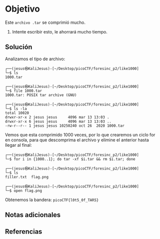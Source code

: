 # Objetivo

Este `archivo .tar` se comprimió mucho.
1. Intente escribir esto, le ahorrará mucho tiempo.
## Solución

Analizamos el tipo de archivo:
```
┌──(jesus㉿KaliJesus)-[~/Desktop/picoCTF/foresinc_p2/like1000]
└─$ ls
1000.tar

┌──(jesus㉿KaliJesus)-[~/Desktop/picoCTF/foresinc_p2/like1000]
└─$ file 1000.tar      
1000.tar: POSIX tar archive (GNU)

┌──(jesus㉿KaliJesus)-[~/Desktop/picoCTF/foresinc_p2/like1000]
└─$ ls -la                 
total 10020
drwxr-xr-x 2 jesus jesus     4096 mar 13 13:03 .
drwxr-xr-x 6 jesus jesus     4096 mar 13 13:03 ..
-rw-r--r-- 1 jesus jesus 10250240 oct 26  2020 1000.tar
```
Vemos que esta comprimido 1000 veces, por lo que crearemos un ciclo for en consola, para que descomprima el archivo y elimine el anterior hasta llegar al final:
```
┌──(jesus㉿KaliJesus)-[~/Desktop/picoCTF/foresinc_p2/like1000]
└─$ for i in {1000..1}; do tar -xf $i.tar && rm $i.tar; done

┌──(jesus㉿KaliJesus)-[~/Desktop/picoCTF/foresinc_p2/like1000]
└─$ ls
filler.txt  flag.png

┌──(jesus㉿KaliJesus)-[~/Desktop/picoCTF/foresinc_p2/like1000]
└─$ open flag.png  
```
Obtenemos la bandera:
	`picoCTF{l0t5_0f_TAR5}`
## Notas adicionales


## Referencias

